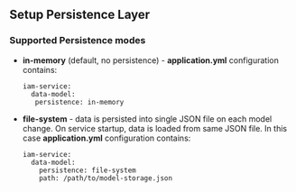 ## Setup Persistence Layer

### Supported Persistence modes
* __in-memory__ (default, no persistence) - __application.yml__ configuration contains:
  ```
  iam-service:
    data-model:
     persistence: in-memory
  ``` 
* __file-system__ - data is persisted into single JSON file on each model change.
  On service startup, data is loaded from same JSON file. In this case __application.yml__ configuration contains: 
  ```
  iam-service:
    data-model:
      persistence: file-system
      path: /path/to/model-storage.json
  ``` 
